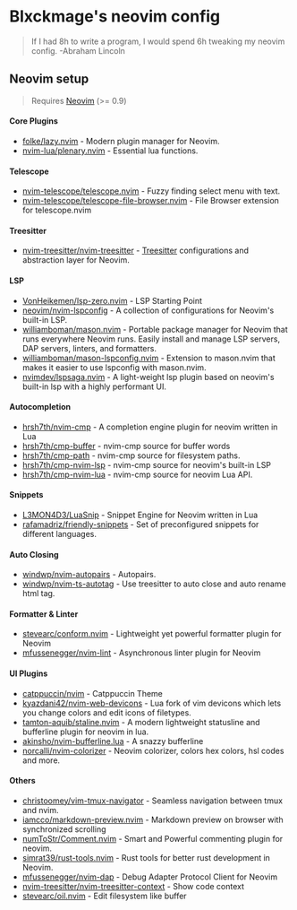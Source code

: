 # Blxckmage's neovim config

> If I had 8h to write a program, I would spend 6h tweaking my neovim config. -Abraham Lincoln

## Neovim setup

> Requires [Neovim](https://neovim.io/) (>= 0.9)

#### Core Plugins

- [folke/lazy.nvim](https://github.com/folke/lazy.nvim) - Modern plugin manager for Neovim.
- [nvim-lua/plenary.nvim](https://github.com/nvim-lua/plenary.nvim) - Essential lua functions.

#### Telescope

- [nvim-telescope/telescope.nvim](https://github.com/nvim-telescope/telescope.nvim) - Fuzzy finding select menu with text.
- [nvim-telescope/telescope-file-browser.nvim](https://github.com/nvim-telescope/telescope-file-browser.nvim) - File Browser extension for telescope.nvim

#### Treesitter

- [nvim-treesitter/nvim-treesitter](https://github.com/nvim-treesitter/nvim-treesitter) - [Treesitter](https://github.com/tree-sitter/tree-sitter) configurations and abstraction layer for Neovim.

#### LSP

- [VonHeikemen/lsp-zero.nvim](https://github.com/VonHeikemen/lsp-zero.nvim/) - LSP Starting Point
- [neovim/nvim-lspconfig](https://github.com/neovim/nvim-lspconfig) - A collection of configurations for Neovim's built-in LSP.
- [williamboman/mason.nvim](https://github.com/williamboman/mason.nvim) - Portable package manager for Neovim that runs everywhere Neovim runs. Easily install and manage LSP servers, DAP servers, linters, and formatters.
- [williamboman/mason-lspconfig.nvim](https://github.com/williamboman/mason-lspconfig.nvim) - Extension to mason.nvim that makes it easier to use lspconfig with mason.nvim.
- [nvimdev/lspsaga.nvim](https://github.com/nvimdev/lspsaga.nvim) - A light-weight lsp plugin based on neovim's built-in lsp with a highly performant UI.

#### Autocompletion

- [hrsh7th/nvim-cmp](https://github.com/hrsh7th/nvim-cmp) - A completion engine plugin for neovim written in Lua
- [hrsh7th/cmp-buffer](https://github.com/hrsh7th/cmp-buffer) - nvim-cmp source for buffer words
- [hrsh7th/cmp-path](https://github.com/hrsh7th/cmp-path) - nvim-cmp source for filesystem paths.
- [hrsh7th/cmp-nvim-lsp](https://github.com/hrsh7th/cmp-nvim-lsp) - nvim-cmp source for neovim's built-in LSP
- [hrsh7th/cmp-nvim-lua](https://github.com/hrsh7th/cmp-nvim-lua) - nvim-cmp source for neovim Lua API.

#### Snippets

- [L3MON4D3/LuaSnip](https://github.com/L3MON4D3/LuaSnip) - Snippet Engine for Neovim written in Lua
- [rafamadriz/friendly-snippets](https://github.com/rafamadriz/friendly-snippets) - Set of preconfigured snippets for different languages.

#### Auto Closing

- [windwp/nvim-autopairs](https://github.com/windwp/nvim-autopairs) - Autopairs.
- [windwp/nvim-ts-autotag](https://github.com/windwp/nvim-ts-autotag) - Use treesitter to auto close and auto rename html tag.

#### Formatter & Linter

- [stevearc/conform.nvim](https://github.com/stevearc/conform.nvim) - Lightweight yet powerful formatter plugin for Neovim
- [mfussenegger/nvim-lint](https://github.com/mfussenegger/nvim-lint) - Asynchronous linter plugin for Neovim

#### UI Plugins

- [catppuccin/nvim](https://github.com/catppuccin/nvim) - Catppuccin Theme
- [kyazdani42/nvim-web-devicons](https://github.com/kyazdani42/nvim-web-devicons) - Lua fork of vim devicons which lets you change colors and edit icons of filetypes.
- [tamton-aquib/staline.nvim](https://github.com/tamton-aquib/staline.nvim) - A modern lightweight statusline and bufferline plugin for neovim in lua.
- [akinsho/nvim-bufferline.lua](https://github.com/akinsho/nvim-bufferline.lua) - A snazzy bufferline
- [norcalli/nvim-colorizer](https://github.com/norcalli/nvim-colorizer.lua) - Neovim colorizer, colors hex colors, hsl codes and more.

#### Others

- [christoomey/vim-tmux-navigator](https://github.com/christoomey/vim-tmux-navigation) - Seamless navigation between tmux and nvim.
- [iamcco/markdown-preview.nvim](https://https://github.com/iamcco/markdown-preview.nvim) - Markdown preview on browser with synchronized scrolling
- [numToStr/Comment.nvim](https://github.com/numToStr/Comment.nvim) - Smart and Powerful commenting plugin for neovim.
- [simrat39/rust-tools.nvim](https://github.com/simrat39/rust-tools.nvim) - Rust tools for better rust development in Neovim.
- [mfussenegger/nvim-dap](https://github.com/mfussenegger/nvim-dap) - Debug Adapter Protocol Client for Neovim
- [nvim-treesitter/nvim-treesitter-context](https://github.com/nvim-treesitter/nvim-treesitter-context) - Show code context
- [stevearc/oil.nvim](https://github.com/stevearc/oil.nvim) - Edit filesystem like buffer
